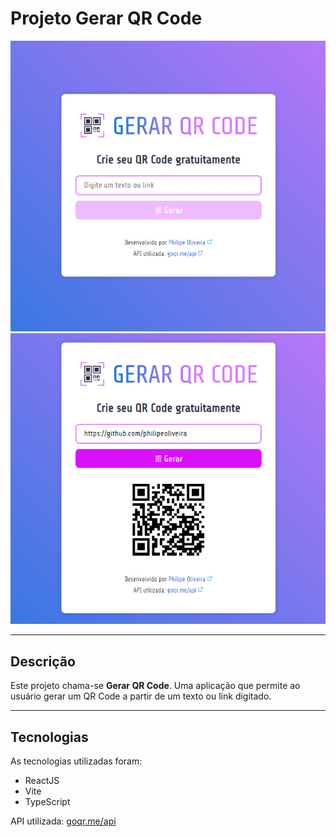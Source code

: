 <h1>Projeto Gerar QR Code</h1>
<img src="/.github/cover-01.png/" alt="Imagem da página com o campo para gerar o QR Code" />
<img src="/.github/cover-02.png/" alt="Imagem da página com resultado do QR Code" />
<hr>
<h2>Descrição</h2>
<p>Este projeto chama-se <strong>Gerar QR Code</strong>. Uma aplicação que permite ao usuário gerar um QR Code a partir de um texto ou link digitado.</p>
<hr>
<h2>Tecnologias</h2>
<p>As tecnologias utilizadas foram:</p>
<ul>
<li>ReactJS</li>
<li>Vite</li>
<li>TypeScript</li>
</ul>
<p>API utilizada: <a href="https://goqr.me/api/" title="Abrir a documentação da API">goqr.me/api</a></p>
